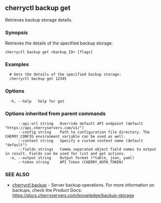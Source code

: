 ## cherryctl backup get

Retrieves backup storage details.

### Synopsis

Retrieves the details of the specified backup storage.

```
cherryctl backup get <backup_ID> [flags]
```

### Examples

```
  # Gets the details of the specified backup storage:
  cherryctl backup get 12345
```

### Options

```
  -h, --help   help for get
```

### Options inherited from parent commands

```
      --api-url string   Override default API endpoint (default "https://api.cherryservers.com/v1/")
      --config string    Path to configuration file directory. The CHERRY_CONFIG environment variable can be used as well.
      --context string   Specify a custom context name (default "default")
      --fields strings   Comma separated object field names to output in result. Fields can be used for list and get actions.
  -o, --output string    Output format (*table, json, yaml)
      --token string     API Token (CHERRY_AUTH_TOKEN)
```

### SEE ALSO

* [cherryctl backup](cherryctl_backup.md)	 - Server backup operations. For more information on backups, check the Product Docs: https://docs.cherryservers.com/knowledge/backup-storage

